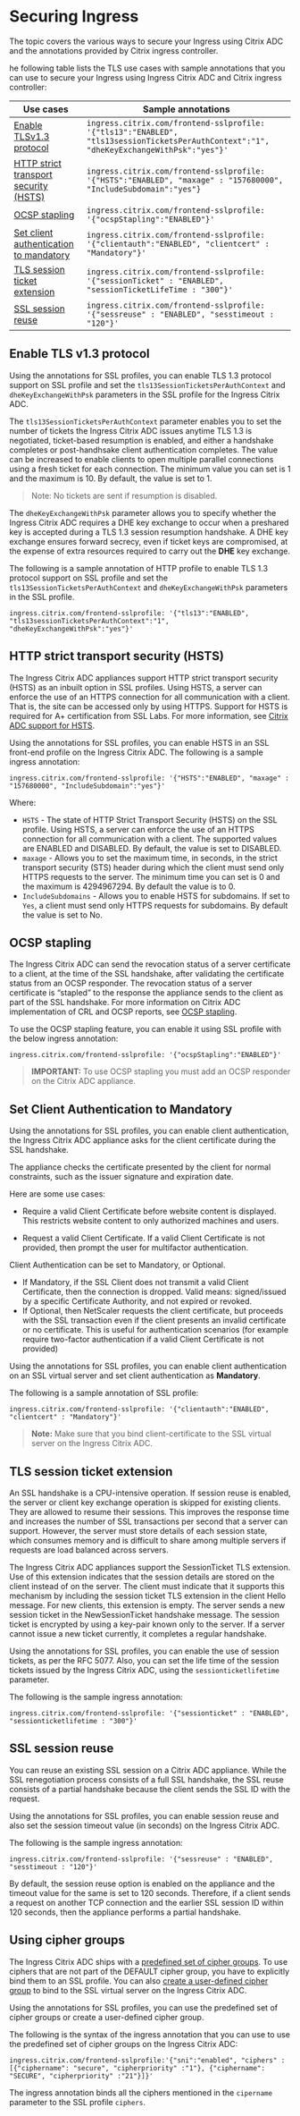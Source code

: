 # Securing Ingress

The topic covers the various ways to secure your Ingress using Citrix ADC and the annotations provided by Citrix ingress controller.

he following table lists the TLS use cases with sample annotations that you can use to secure your Ingress using Ingress Citrix ADC and Citrix ingress controller:

| Use cases | Sample annotations |
| --------- | ------------------ |
| [Enable TLSv1.3 protocol](#enable-tlsv13-protocol) | `ingress.citrix.com/frontend-sslprofile: '{"tls13":"ENABLED", "tls13sessionTicketsPerAuthContext":"1", "dheKeyExchangeWithPsk":"yes"}'`|
| [HTTP strict transport security (HSTS)](#http-strict-transport-security-hsts) | `ingress.citrix.com/frontend-sslprofile: '{"HSTS":"ENABLED", "maxage" : "157680000", "IncludeSubdomain":"yes"}` |
| [OCSP stapling](#ocsp-stapling) | `ingress.citrix.com/frontend-sslprofile: '{"ocspStapling":"ENABLED"}'` |
| [Set client authentication to mandatory](#set-client-authentication-to-mandatory) | `ingress.citrix.com/frontend-sslprofile: '{"clientauth":"ENABLED", "clientcert" : "Mandatory"}'`|
| [TLS session ticket extension](#tls-session-ticket-extension) | `ingress.citrix.com/frontend-sslprofile: '{"sessionTicket" : "ENABLED", "sessionTicketLifeTime : "300"}'` |
| [SSL session reuse](#ssl-session-reuse) | `ingress.citrix.com/frontend-sslprofile: '{"sessreuse" : "ENABLED", "sesstimeout : "120"}'` |

## Enable TLS v1.3 protocol

Using the annotations for SSL profiles, you can enable TLS 1.3 protocol support on SSL profile and set the  `tls13SessionTicketsPerAuthContext` and `dheKeyExchangeWithPsk` parameters in the SSL profile for the Ingress Citrix ADC.

The `tls13SessionTicketsPerAuthContext` parameter enables you to set the number of tickets the Ingress Citrix ADC issues anytime TLS 1.3 is negotiated, ticket-based resumption is enabled, and either a handshake completes or post-handhsake client authentication completes. The value can be increased to enable clients to open multiple parallel connections using a fresh ticket for each connection. The minimum value you can set is 1 and the maximum is 10. By default, the value is set to 1.

>Note: No tickets are sent if resumption is disabled.

The `dheKeyExchangeWithPsk` parameter allows you to specify whether the Ingress Citrix ADC requires a DHE key exchange to occur when a preshared key is accepted during a TLS 1.3 session resumption handshake. A DHE key exchange ensures forward secrecy, even if ticket keys are compromised, at the expense of extra resources required to carry out the **DHE** key exchange.

The following is a sample annotation of HTTP profile to enable TLS 1.3 protocol support on SSL profile and set the  `tls13SessionTicketsPerAuthContext` and `dheKeyExchangeWithPsk` parameters in the SSL profile.

    ingress.citrix.com/frontend-sslprofile: '{"tls13":"ENABLED", "tls13sessionTicketsPerAuthContext":"1", "dheKeyExchangeWithPsk":"yes"}'

## HTTP strict transport security (HSTS)

The Ingress Citrix ADC appliances support HTTP strict transport security (HSTS) as an inbuilt option in SSL profiles. Using HSTS, a server can enforce the use of an HTTPS connection for all communication with a client. That is, the site can be accessed only by using HTTPS. Support for HSTS is required for A+ certification from SSL Labs. For more information, see [Citrix ADC support for HSTS](https://docs.citrix.com/en-us/citrix-adc/13/ssl/how-to-articles/ssl-support-for-hsts.html).

Using the annotations for SSL profiles, you can enable HSTS in an SSL front-end profile on the Ingress Citrix ADC. The following is a sample ingress annotation:

    ingress.citrix.com/frontend-sslprofile: '{"HSTS":"ENABLED", "maxage" : "157680000", "IncludeSubdomain":"yes"}'

Where:

-  `HSTS` - The state of HTTP Strict Transport Security (HSTS) on the SSL profile. Using HSTS, a server can enforce the use of an HTTPS connection for all communication with a client. The supported values are ENABLED and DISABLED. By default, the value is set to DISABLED.
-  `maxage` - Allows you to set the maximum time, in seconds, in the strict transport security (STS) header during which the client must send only HTTPS requests to the server. The minimum time you can set is 0 and the maximum is 4294967294. By default the value is to 0.
-  `IncludeSubdomains` - Allows you to enable HSTS for subdomains. If set to `Yes`, a client must send only HTTPS requests for subdomains. By default the value is set to No.

## OCSP stapling

The Ingress Citrix ADC can send the revocation status of a server certificate to a client, at the time of the SSL handshake, after validating the certificate status from an OCSP responder. The revocation status of a server certificate is “stapled” to the response the appliance sends to the client as part of the SSL handshake. For more information on Citrix ADC implementation of CRL and OCSP reports, see [OCSP stapling](https://docs.citrix.com/en-us/citrix-adc/12-1/ssl/ssl-11-1-ocsp-stapling-solution.html).

To use the OCSP stapling feature, you can enable it using SSL profile with the below ingress annotation:

    ingress.citrix.com/frontend-sslprofile: '{"ocspStapling":"ENABLED"}'

>**IMPORTANT:**
>To use OCSP stapling you must add an OCSP responder on the Citrix ADC appliance.

## Set Client Authentication to Mandatory

Using the annotations for SSL profiles, you can enable client authentication, the Ingress Citrix ADC appliance asks for the client certificate during the SSL handshake.

The appliance checks the certificate presented by the client for normal constraints, such as the issuer signature and expiration date.

Here are some use cases:

-  Require a valid Client Certificate before website content is displayed. This restricts website content to only authorized machines and users.

-  Request a valid Client Certificate. If a valid Client Certificate is not provided, then prompt the user for multifactor authentication.

Client Authentication can be set to Mandatory, or Optional.

-  If Mandatory, if the SSL Client does not transmit a valid Client Certificate, then the connection is dropped. Valid means: signed/issued by a specific Certificate Authority, and not expired or revoked.
-  If Optional, then NetScaler requests the client certificate, but proceeds with the SSL transaction even if the client presents an invalid certificate or no certificate. This is useful for authentication scenarios (for example require two-factor authentication if a valid Client Certificate is not provided)

Using the annotations for SSL profiles, you can enable client authentication on an SSL virtual server and set client authentication as **Mandatory**.

The following is a sample annotation of SSL profile:

    ingress.citrix.com/frontend-sslprofile: '{"clientauth":"ENABLED", "clientcert" : "Mandatory"}'

>**Note:**
> Make sure that you bind client-certificate to the SSL virtual server on the Ingress Citrix ADC.

## TLS session ticket extension

An SSL handshake is a CPU-intensive operation. If session reuse is enabled, the server or client key exchange operation is skipped for existing clients. They are allowed to resume their sessions. This improves the response time and increases the number of SSL transactions per second that a server can support. However, the server must store details of each session state, which consumes memory and is difficult to share among multiple servers if requests are load balanced across servers.

The Ingress Citrix ADC appliances support the SessionTicket TLS extension. Use of this extension indicates that the session details are stored on the client instead of on the server. The client must indicate that it supports this mechanism by including the session ticket TLS extension in the client Hello message. For new clients, this extension is empty. The server sends a new session ticket in the NewSessionTicket handshake message. The session ticket is encrypted by using a key-pair known only to the server. If a server cannot issue a new ticket currently, it completes a regular handshake.

Using the annotations for SSL profiles, you can enable the use of session tickets, as per the RFC 5077. Also, you can set the life time of the session tickets issued by the Ingress Citrix ADC, using the `sessionticketlifetime` parameter.

The following is the sample ingress annotation:

    ingress.citrix.com/frontend-sslprofile: '{"sessionticket" : "ENABLED", "sessionticketlifetime : "300"}'

## SSL session reuse

You can reuse an existing SSL session on a Citrix ADC appliance. While the SSL renegotiation process consists of a full SSL handshake, the SSL reuse consists of a partial handshake because the client sends the SSL ID with the request.

Using the annotations for SSL profiles, you can enable session reuse and also set the session timeout value (in seconds) on the Ingress Citrix ADC.

The following is the sample ingress annotation:

    ingress.citrix.com/frontend-sslprofile: '{"sessreuse" : "ENABLED", "sesstimeout : "120"}'

By default, the session reuse option is enabled on the appliance and the timeout value for the same is set to 120 seconds. Therefore, if a client sends a request on another TCP connection and the earlier SSL session ID within 120 seconds, then the appliance performs a partial handshake.

## Using cipher groups

The Ingress Citrix ADC ships with a [predefined set of cipher groups](https://docs.citrix.com/en-us/citrix-adc/13/ssl/ciphers-available-on-the-citrix-ADC-appliances.html). To use ciphers that are not part of the DEFAULT cipher group, you have to explicitly bind them to an SSL profile. You can also [create a user-defined cipher group](https://docs.citrix.com/en-us/citrix-adc/13/ssl/ciphers-available-on-the-citrix-ADC-appliances/configure-user-defined-cipher-groups-on-the-adc-appliance.html) to bind to the SSL virtual server on the Ingress Citrix ADC.

Using the annotations for SSL profiles, you can use the predefined set of cipher groups or create a user-defined cipher group.

The following is the syntax of the ingress annotation that you can use to use the predefined set of cipher groups on the Ingress Citrix ADC:

    ingress.citrix.com/frontend-sslprofile:'{"sni":"enabled", "ciphers" : [{"ciphername": "secure", "cipherpriority" :"1"}, {"ciphername": "SECURE", "cipherpriority" :"21"}]}'

The ingress annotation binds all the ciphers mentioned in the `cipername` parameter to the SSL profile `ciphers`.

